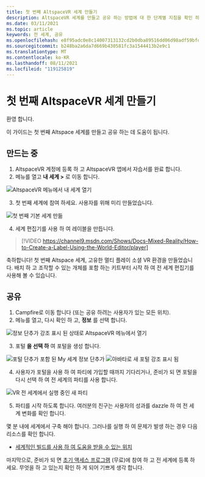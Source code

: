 ```yaml
---
title: 첫 번째 AltspaceVR 세계 만들기
description: AltspaceVR 세계를 만들고 공유 하는 방법에 대 한 단계별 지침을 확인 하세요.
ms.date: 03/11/2021
ms.topic: article
keywords: 전 세계, 공유
ms.openlocfilehash: e8f95adc0e8c14007313132cd2b0dba89516dd06d98adf59bfd62a00dd3dadee
ms.sourcegitcommit: b248ba2a6da7d669b430581fc3a1544413b2e9c1
ms.translationtype: MT
ms.contentlocale: ko-KR
ms.lasthandoff: 08/11/2021
ms.locfileid: "119125819"
---
```

# <a name="creating-your-first-altspacevr-world"></a>첫 번째 AltspaceVR 세계 만들기

환영 합니다.

이 가이드는 첫 번째 Altspace 세계를 만들고 공유 하는 데 도움이 됩니다.

## <a name="creating"></a>만드는 중

1. AltspaceVR 계정에 등록 하 고 AltspaceVR 앱에서 자습서를 완료 합니다.
2. 메뉴를 열고 **내 세계 >** 로 이동 합니다.

![AltspaceVR 메뉴에서 내 세계 열기](images/world-building-img-01.png)

3. 첫 번째 세계에 참여 하세요. 사용자를 위해 미리 만들었습니다.

![첫 번째 기본 세계 만듦](images/world-building-img-02.png)

4. 세계 편집기를 사용 하 여 레이블을 만듭니다.

> [!VIDEO https://channel9.msdn.com/Shows/Docs-Mixed-Reality/How-to-Create-a-Label-Using-the-World-Editor/player]

축하합니다! 첫 번째 Altspace 세계, 고유한 멀티 플레이 소셜 VR 환경을 만들었습니다. 배치 하 고 조작할 수 있는 개체를 포함 하는 키트부터 시작 하 여 전 세계 편집기를 사용해 볼 수 있습니다.

## <a name="sharing"></a>공유

1. Campfire로 이동 합니다 (또는 공유 하려는 사용자가 있는 모든 위치).
2. 메뉴를 열고, 다시 확인 하 고, **정보** 를 선택 합니다.

![정보 단추가 강조 표시 된 상태로 AltspaceVR 메뉴에서 열기](images/world-building-img-03.png)

3. 포털 **을 선택 하** 여 포털을 생성 합니다.

![포털 단추가 포함 된 My 세계 정보 단추가 ](images/world-building-img-04.png)
 ![ 아바타로 새 포털 강조 표시 됨](images/world-building-img-05.png)

4. 사용자가 포털을 사용 하 여 파티에 가입할 때까지 기다리거나, 준비가 되 면 포털을 다시 선택 하 여 전 세계의 파티를 사용 합니다.

![VR 전 세계에서 실행 중인 새 파티](images/world-building-img-06.png)

5. 파티를 시작 하도록 합니다. 여러분의 친구는 사용자의 성과를 dazzle 하 여 전 세계 변화를 확인 합니다.

몇 분 내에 세계에서 구축 해야 합니다. 그러나를 실행 하 여 문제가 발생 하는 경우 다음 리소스를 확인 합니다.
* [세계적인 빌드를 사용 하 여 도움을 받을 수 있는 위치](getting-help.md)

마지막으로, 준비가 되 면 [초기 액세스 프로그램](early-access.md) (무료)에 참여 하 고 전 세계에 등록 하세요. 무엇을 하 고 있는지 확인 하 게 되어 기쁘게 생각 합니다.